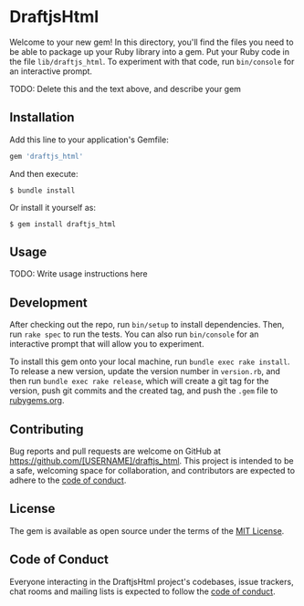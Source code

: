 # DraftjsHtml

Welcome to your new gem! In this directory, you'll find the files you need to be able to package up your Ruby library into a gem. Put your Ruby code in the file `lib/draftjs_html`. To experiment with that code, run `bin/console` for an interactive prompt.

TODO: Delete this and the text above, and describe your gem

## Installation

Add this line to your application's Gemfile:

```ruby
gem 'draftjs_html'
```

And then execute:

    $ bundle install

Or install it yourself as:

    $ gem install draftjs_html

## Usage

TODO: Write usage instructions here

## Development

After checking out the repo, run `bin/setup` to install dependencies. Then, run `rake spec` to run the tests. You can also run `bin/console` for an interactive prompt that will allow you to experiment.

To install this gem onto your local machine, run `bundle exec rake install`. To release a new version, update the version number in `version.rb`, and then run `bundle exec rake release`, which will create a git tag for the version, push git commits and the created tag, and push the `.gem` file to [rubygems.org](https://rubygems.org).

## Contributing

Bug reports and pull requests are welcome on GitHub at https://github.com/[USERNAME]/draftjs_html. This project is intended to be a safe, welcoming space for collaboration, and contributors are expected to adhere to the [code of conduct](https://github.com/[USERNAME]/draftjs_html/blob/main/CODE_OF_CONDUCT.md).

## License

The gem is available as open source under the terms of the [MIT License](https://opensource.org/licenses/MIT).

## Code of Conduct

Everyone interacting in the DraftjsHtml project's codebases, issue trackers, chat rooms and mailing lists is expected to follow the [code of conduct](https://github.com/[USERNAME]/draftjs_html/blob/main/CODE_OF_CONDUCT.md).
